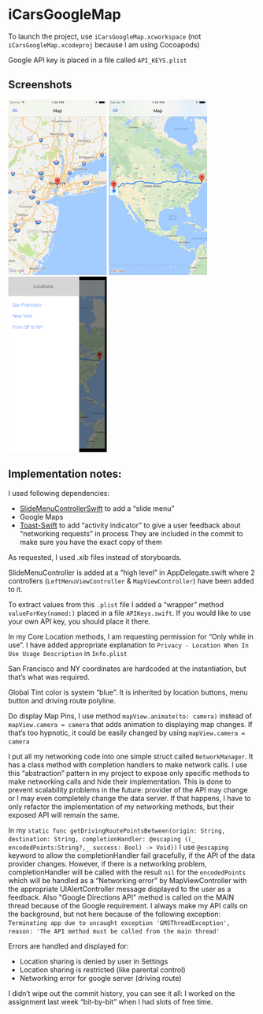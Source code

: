 # iCarsGoogleMap

To launch the project, use `iCarsGoogleMap.xcworkspace`
(not `iCarsGoogleMap.xcodeproj` because I am using Cocoapods)

Google API key is placed in a file called `API_KEYS.plist`

## Screenshots
![screenshot1](/screenshots/screen1.png "screenshot1")
![screenshot2](/screenshots/screen2.png "screenshot2")
![screenshot3](/screenshots/screen3.png "screenshot3")

## Implementation notes:

I used following dependencies:
- [SlideMenuControllerSwift](https://github.com/dekatotoro/SlideMenuControllerSwift) to add a “slide menu”
- Google Maps
- [Toast-Swift](https://github.com/scalessec/Toast-Swift) to add “activity indicator” to give a user feedback about “networking requests” in process
They are included in the commit to make sure you have the exact copy of them

As requested, I used .xib files instead of storyboards.

SlideMenuController is added at a “high level” in AppDelegate.swift where 2 controllers (`LeftMenuViewController` & `MapViewController`) have been added to it.

To extract values from this `.plist` file I added a “wrapper” method `valueForKey(named:)`  placed in a file `APIKeys.swift`.
If you would like to use your own API key, you should place it there.

In my Core Location methods, I am requesting permission for “Only while in use”. I have added appropriate explanation to `Privacy - Location When In Use Usage Description` in `Info.plist`

San Francisco and NY coordinates are hardcoded at the instantiation, but that’s what was required.

Global Tint color is system “blue”. It is inherited by location buttons, menu button and driving route polyline.

Do display Map Pins, I use method `mapView.animate(to: camera)` instead of  `mapView.camera = camera` that adds animation to displaying map changes. If that’s too hypnotic, it could be easily changed by using `mapView.camera = camera`

I put all my networking code into one simple struct called `NetworkManager`. It has a class method with completion handlers to make network calls. I use this “abstraction” pattern in my project to expose only specific methods to make networking calls and hide their implementation.
This is done to prevent scalability problems in the future: provider of the API may change or I may even completely change the data server. If that happens, I have to only refactor the implementation of my networking methods, but their exposed API will remain the same.

In my `static func getDrivingRoutePointsBetween(origin: String, destination: String, completionHandler: @escaping ((_ encodedPoints:String?,_ success: Bool) -> Void))`
I use `@escaping` keyword to allow the completionHandler fail gracefully, if the API of the data provider changes.
However, if there is a networking problem, completionHandler will be called with the result `nil` for the `encodedPoints` which will be handled as a “Networking error” by MapViewController with the appropriate UIAlertController message displayed to the user as a feedback.
Also "Google Directions API" method is called on the MAIN thread because of the Google requirement. I always make my API calls on the background, but not here because of the following exception: `Terminating app due to uncaught exception 'GMSThreadException', reason: 'The API method must be called from the main thread'`

Errors are handled and displayed for:
- Location sharing is denied by user in Settings
- Location sharing is restricted (like parental control)
- Networking error for google server (driving route)

I didn’t wipe out the commit history, you can see it all: I worked on the assignment last week “bit-by-bit” when I had slots of free time.

